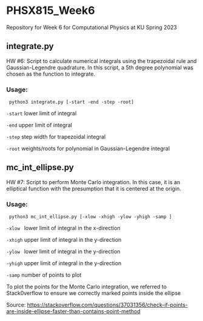 # PHSX815_Week6
Repository for Week 6 for Computational Physics at KU Spring 2023 

## integrate.py
HW #6: Script to calculate numerical integrals using the trapezoidal rule and Gaussian-Legendre quadrature. In this script, a 5th degree polynomial was chosen as the function to integrate.

### Usage:

` python3 integrate.py [-start -end -step -root]`


`-start` lower limit of integral 


`-end`   upper limit of integral 


`-step`  step width for trapezoidal integral 


`-root`  weights/roots for polynomial in Gaussian-Legendre integral 

## mc_int_ellipse.py
HW #7: Script to perform Monte Carlo integration. In this case, it is an elliptical function with the presumption that it is centered at the origin. 

### Usage:

` python3 mc_int_ellipse.py [-xlow -xhigh -ylow -yhigh -samp ]`


`-xlow ` lower limit of integral in the x-direction


`-xhigh`   upper limit of integral in the y-direction


`-ylow ` lower limit of integral in the y-direction


`-yhigh`   upper limit of integral in the y-direction

`-samp`    number of points to plot

To plot the points for the Monte Carlo integration, we referred to Stack0verflow to ensure we correctly marked points inside the ellipse

Source: https://stackoverflow.com/questions/37031356/check-if-points-are-inside-ellipse-faster-than-contains-point-method
